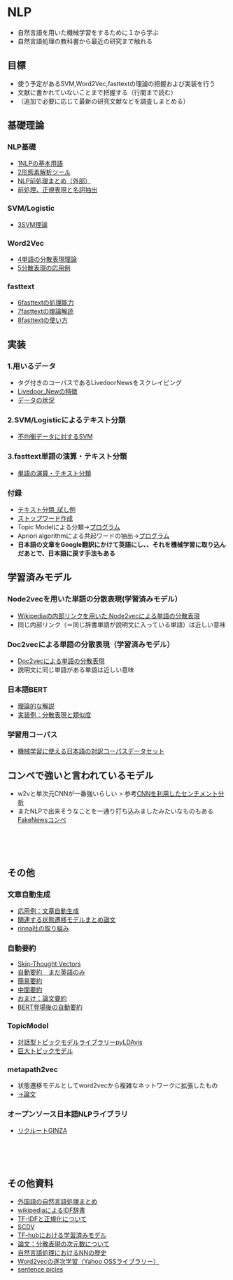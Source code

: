 # NLP
- 自然言語を用いた機械学習をするために１から学ぶ
- 自然言語処理の教科書から最近の研究まで触れる

## 目標
- 使う予定があるSVM,Word2Vec,fasttextの理論の把握および実装を行う
- 文献に書かれていないことまで把握する（行間まで読む）
- （追加で必要に応じて最新の研究文献などを調査しまとめる）

## 基礎理論
### NLP基礎
- [1NLPの基本用語](https://github.com/matsuda-hiromu/NLP/blob/master/1NLP.md)
- [2形態素解析ツール](https://github.com/matsuda-hiromu/NLP/blob/master/2tokenizer.md)
- [NLP前処理まとめ（外部）](http://yukinoi.hatenablog.com/entry/2018/05/29/120000)
- [前処理、正規表現と名詞抽出](https://github.com/matsuda-hiromu/NLP/blob/master/pre_preprocess.md)
### SVM/Logistic
- [3SVM理論](https://github.com/matsuda-hiromu/NLP/blob/master/3SVM.md)

### Word2Vec
- [4単語の分散表現理論](https://github.com/matsuda-hiromu/NLP/blob/master/4word2vec.md)
- [5分散表現の応用例](https://github.com/matsuda-hiromu/NLP/blob/master/5word2vec_paper.md)

### fasttext
- [6fasttextの処理能力](https://github.com/matsuda-hiromu/NLP/blob/master/6fasttext_machine.md)
- [7fasttextの理論解読](https://github.com/matsuda-hiromu/NLP/blob/master/7fasttext_theory.md)
- [8fasttextの使い方](https://github.com/matsuda-hiromu/NLP/blob/master/8fasttext_howtouse.md)


## 実装
### 1.用いるデータ
- タグ付きのコーパスであるLivedoorNewsをスクレイピング
- [Livedoor_Newの特徴](https://github.com/matsuda-hiromu/NLP/blob/master/livedoor-news/readme.md)
- [データの状況](https://github.com/matsuda-hiromu/NLP/tree/master/EDA)


### 2.SVM/Logisticによるテキスト分類
- [不均衡データに対するSVM](https://github.com/matsuda-hiromu/NLP/tree/master/SVM)

### 3.fasttext単語の演算・テキスト分類
- [単語の演算・テキスト分類](https://github.com/matsuda-hiromu/NLP/tree/main/Fastext)


### 付録
- [テキスト分類_試し例](https://github.com/matsuda-hiromu/NLP/tree/master/labeling)
- [ストップワード作成](https://github.com/matsuda-hiromu/NLP/tree/main/stop_words)
- Topic Modelによる分類→[プログラム](https://github.com/matsuda-hiromu/NLP/blob/master/topic.py)
- Apriori algorithmによる共起ワードの抽出→[プログラム](https://github.com/matsuda-hiromu/NLP/blob/master/busket.py)
- **日本語の文章をGoogle翻訳にかけて英語にし、、それを機械学習に取り込んだあとで、日本語に戻す手法もある**


## 学習済みモデル
### Node2vecを用いた単語の分散表現(学習済みモデル）
- [Wikipediaの内部リンクを用いた Node2vecによる単語の分散表現](https://repose.hatenadiary.jp/entry/2019/01/25/221303)
- 同じ内部リンク（＝同じ辞書単語が説明文に入っている単語）は近しい意味

### Doc2vecによる単語の分散表現（学習済みモデル）
- [Doc2vecによる単語の分散表現](https://yag-ays.github.io/project/pretrained_doc2vec_wikipedia/)
- 説明文に同じ単語がある単語は近しい意味

### 日本語BERT
- [理論的な解説](https://ledge.ai/bert/)
- [実装例：分散表現と類似度](https://github.com/matsuda-hiromu/NLP/blob/master/Japaneze_BERT.ipynb)

### 学習用コーパス
- [機械学習に使える日本語の対訳コーパスデータセット](https://gengo.ai/ja/datasets/japanese-language-text-datasets/)



## コンペで強いと言われているモデル
- w2vと単次元CNNが一番強いらしい > 参考[CNNを利用したセンチメント分析](http://catindog.hatenablog.com/?page=1471927301)
- またNLPで出来そうなことを一通り打ち込みましたみたいなものもある[FakeNewsコンペ](https://github.com/Cisco-Talos/fnc-1)
<br>
<br>
<br>

## その他
### 文章自動生成
- [応用例：文章自動生成](http://catindog.hatenablog.com/entry/2017/05/26/224530)
- [関連する状態遷移モデルまとめ論文](https://www.jstage.jst.go.jp/article/jasmin/2017f/0/2017f_22/_pdf)
- [rinna社の取り組み](https://prtimes.jp/main/html/rd/p/000000009.000070041.html)

### 自動要約
- [Skip-Thought Vectors](http://ksksksks2.hatenadiary.jp/entry/20160424/1461494269)
- [自動要約　まだ英語のみ](https://techblog.exawizards.com/entry/2018/08/23/121437)
- [簡易要約](http://www.sigwi2.org/wp-content/uploads/2017/12/WI2-2016-26.pdf)
- [中間要約](http://www.anlp.jp/proceedings/annual_meeting/2017/pdf_dir/P7-4.pdf)
- [おまけ：論文要約](http://anlp.jp/proceedings/annual_meeting/2017/pdf_dir/P3-1.pdf)
- [BERT登場後の自動要約](https://qiita.com/siida36/items/4c0dbaa07c456a9fadd0#14-bert%E3%81%AE%E7%99%BB%E5%A0%B4%E3%81%9D%E3%81%97%E3%81%A6%E6%8A%BD%E5%87%BA%E5%9E%8B%E8%A6%81%E7%B4%84%E3%81%AE%E5%86%8D%E6%B5%81%E8%A1%8C-2019)

### TopicModel
- [対話型トピックモデルライブラリーpyLDAvis](https://nbviewer.jupyter.org/github/bmabey/pyLDAvis/blob/master/notebooks/pyLDAvis_overview.ipynb)
- [巨大トピックモデル](https://github.com/Microsoft/LightLDA)
###  metapath2vec
- 状態遷移モデルとしてword2vecから複雑なネットワークに拡張したもの
- [→論文](https://ericdongyx.github.io/papers/KDD17-dong-chawla-swami-metapath2vec.pdf)

### オープンソース日本語NLPライブラリ
- [リクルートGINZA](https://www.recruit.co.jp/newsroom/2019/0402_18331.html)
<br>
<br>
<br>

## その他資料
- [外国語の自然言語処理まとめ](https://github.com/sebastianruder/NLP-progress)
- [wikipediaによるIDF辞書](http://catindog.hatenablog.com/entry/2017/02/15/222915)
- [TF-IDFと正規化について](https://hayataka2049.hatenablog.jp/entry/2018/03/19/125436)
- [SCDV](https://qiita.com/fufufukakaka/items/a7316273908a7c400868#%E6%96%87%E6%9B%B8%E3%83%99%E3%82%AF%E3%83%88%E3%83%AB%E3%81%AE%E5%8F%AF%E8%A6%96%E5%8C%96)
- [TF-hubにおける学習済みモデル](https://tfhub.dev/google/nnlm-en-dim128/1)
- [論文：分散表現の次元数について](https://papers.nips.cc/paper/7368-on-the-dimensionality-of-word-embedding)
- [自然言語処理におけるNNの歴史](http://blog.aylien.com/a-review-of-the-recent-history-of-natural-language-processing/)
- [Word2vecの逐次学習（Yahoo OSSライブラリー）](https://techblog.yahoo.co.jp/oss/yskip/)
- [sentence picies](htps://www.smartbowwow.com/2019/02/sentencepiecepython.html)




